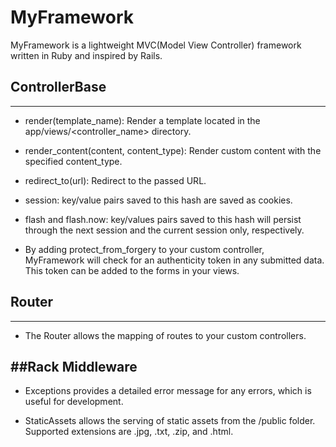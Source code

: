 # MyFramework

MyFramework is a lightweight MVC(Model View Controller) framework written in Ruby and inspired by Rails.

## ControllerBase
---------------------

- render(template_name): Render a template located in the app/views/<controller_name> directory.

- render_content(content, content_type): Render custom content with the specified content_type.

- redirect_to(url): Redirect to the passed URL.

- session: key/value pairs saved to this hash are saved as cookies.

- flash and flash.now: key/values pairs saved to this hash will persist through the next session and the current
session only, respectively.

- By adding protect_from_forgery to your custom controller, MyFramework will check for an authenticity token in any submitted data. This token can be added to the forms in your views.

## Router
------

- The Router allows the mapping of routes to your custom controllers.

##Rack Middleware
-------------

- Exceptions provides a detailed error message for any errors, which is useful for development.

- StaticAssets allows the serving of static assets from the /public folder. Supported extensions are .jpg, .txt, .zip, and .html.
